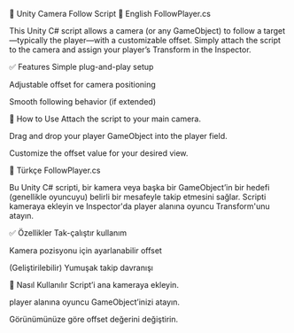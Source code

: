 🎥 Unity Camera Follow Script
📌 English
FollowPlayer.cs

This Unity C# script allows a camera (or any GameObject) to follow a target—typically the player—with a customizable offset.
Simply attach the script to the camera and assign your player’s Transform in the Inspector.

✅ Features
Simple plug-and-play setup

Adjustable offset for camera positioning

Smooth following behavior (if extended)

🚀 How to Use
Attach the script to your main camera.

Drag and drop your player GameObject into the player field.

Customize the offset value for your desired view.

📌 Türkçe
FollowPlayer.cs

Bu Unity C# scripti, bir kamera veya başka bir GameObject’in bir hedefi (genellikle oyuncuyu) belirli bir mesafeyle takip etmesini sağlar.
Scripti kameraya ekleyin ve Inspector'da player alanına oyuncu Transform'unu atayın.

✅ Özellikler
Tak-çalıştır kullanım

Kamera pozisyonu için ayarlanabilir offset

(Geliştirilebilir) Yumuşak takip davranışı

🚀 Nasıl Kullanılır
Script’i ana kameraya ekleyin.

player alanına oyuncu GameObject’inizi atayın.

Görünümünüze göre offset değerini değiştirin.
